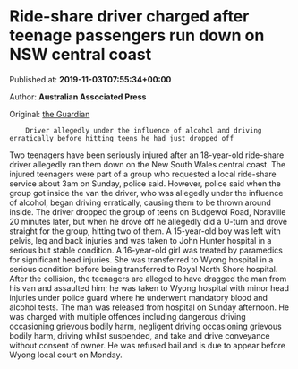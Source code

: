 
# Ride-share driver charged after teenage passengers run down on NSW central coast

Published at: **2019-11-03T07:55:34+00:00**

Author: **Australian Associated Press**

Original: [the Guardian](https://www.theguardian.com/australia-news/2019/nov/03/ride-share-driver-charged-after-teenage-passengers-run-down-on-nsw-central-coast)


        Driver allegedly under the influence of alcohol and driving erratically before hitting teens he had just dropped off
      
Two teenagers have been seriously injured after an 18-year-old ride-share driver allegedly ran them down on the New South Wales central coast.
The injured teenagers were part of a group who requested a local ride-share service about 3am on Sunday, police said.
However, police said when the group got inside the van the driver, who was allegedly under the influence of alcohol, began driving erratically, causing them to be thrown around inside.
The driver dropped the group of teens on Budgewoi Road, Noraville 20 minutes later, but when he drove off he allegedly did a U-turn and drove straight for the group, hitting two of them.
A 15-year-old boy was left with pelvis, leg and back injuries and was taken to John Hunter hospital in a serious but stable condition.
A 16-year-old girl was treated by paramedics for significant head injuries. She was transferred to Wyong hospital in a serious condition before being transferred to Royal North Shore hospital.
After the collision, the teenagers are alleged to have dragged the man from his van and assaulted him; he was taken to Wyong hospital with minor head injuries under police guard where he underwent mandatory blood and alcohol tests. The man was released from hospital on Sunday afternoon.
He was charged with multiple offences including dangerous driving occasioning grievous bodily harm, negligent driving occasioning grievous bodily harm, driving whilst suspended, and take and drive conveyance without consent of owner. He was refused bail and is due to appear before Wyong local court on Monday.
